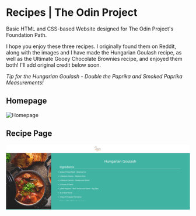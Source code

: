 # Recipes | The Odin Project
Basic HTML and CSS-based Website designed for The Odin Project's Foundation Path.

I hope you enjoy these three recipes. I originally found them on Reddit, along with the images and I have made the Hungarian Goulash recipe, as well as the Ultimate Gooey Chocolate Brownies recipe, and enjoyed them both! I'll add original credit below soon.

*Tip for the Hungarian Goulash - Double the Paprika and Smoked Paprika Measurements!*

## Homepage
![Homepage](assets/ODIN-RECIPES_HOMEPAGE.png)

## Recipe Page
![Homepage](assets/ODIN-RECIPES_RECIPE-PAGE.png)
